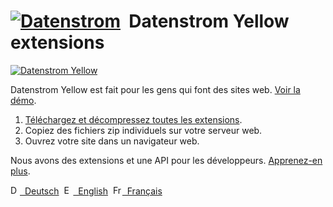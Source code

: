 # [![Datenstrom](https://raw.githubusercontent.com/datenstrom/yellow-extensions/master/website/media/images/datenstrom-logo-small.png)](https://github.com/datenstrom)&nbsp; Datenstrom Yellow extensions

[![Datenstrom Yellow](https://raw.githubusercontent.com/datenstrom/yellow-extensions/master/website/media/images/datenstrom-yellow-fr.jpg)](https://datenstrom.se/fr/yellow/)

Datenstrom Yellow est fait pour les gens qui font des sites web. [Voir la démo](https://developers.datenstrom.se/fr/).

1. [Téléchargez et décompressez toutes les extensions](https://github.com/datenstrom/yellow-extensions/archive/master.zip).  
2. Copiez des fichiers zip individuels sur votre serveur web.  
3. Ouvrez votre site dans un navigateur web.

Nous avons des extensions et une API pour les développeurs. [Apprenez-en plus](https://developers.datenstrom.se/fr/help/).

<p>
<a href="README-de.md"><img src="https://raw.githubusercontent.com/datenstrom/yellow-extensions/master/website/media/images/language-de.png" width="15" height="15" alt="Deutsch">&nbsp; Deutsch</a>&nbsp;
<a href="README.md"><img src="https://raw.githubusercontent.com/datenstrom/yellow-extensions/master/website/media/images/language-en.png" width="15" height="15" alt="English">&nbsp; English</a>&nbsp;
<a href="README-fr.md"><img src="https://raw.githubusercontent.com/datenstrom/yellow-extensions/master/website/media/images/language-fr.png" width="15" height="15" alt="Français">&nbsp; Français</a>&nbsp;
</p>
